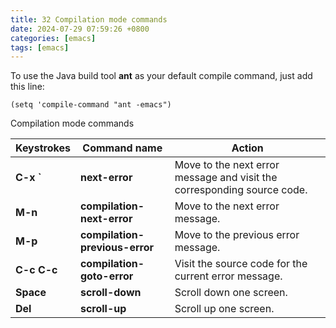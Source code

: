 ```yaml
---  
title: 32 Compilation mode commands  
date: 2024-07-29 07:59:26 +0800  
categories: [emacs]  
tags: [emacs]  
---
```

To use the Java build tool **ant** as your default compile command, just add this line:

```.emacs
(setq 'compile-command "ant -emacs")
```

Compilation mode commands


| **Keystrokes** | **Command name**               | **Action**                                                              |
| -------------- | ------------------------------ | ----------------------------------------------------------------------- |
| **C-x \`**     | **next-error**                 | Move to the next error message and visit the corresponding source code. |
| **M-n**        | **compilation-next-error**     | Move to the next error message.                                         |
| **M-p**        | **compilation-previous-error** | Move to the previous error message.                                     |
| **C-c C-c**    | **compilation-goto-error**     | Visit the source code for the current error message.                    |
| **Space**      | **scroll-down**                | Scroll down one screen.                                                 |
| **Del**        | **scroll-up**                  | Scroll up one screen.                                                   |
